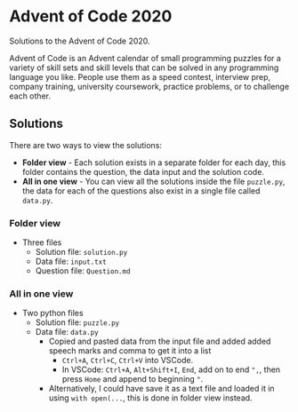 # Advent of Code 2020
Solutions to the Advent of Code 2020. 

Advent of Code is an Advent calendar of small programming puzzles for a variety of skill sets and skill levels that can be solved in any programming language you like. People use them as a speed contest, interview prep, company training, university coursework, practice problems, or to challenge each other.

## Solutions
There are two ways to view the solutions:
* **Folder view** - Each solution exists in a separate folder for each day, this folder contains the question, the data input and the solution code.
* **All in one view** - You can view all the solutions inside the file `puzzle.py`, the data for each of the questions also exist in a single file called `data.py`.

### Folder view
* Three files
  * Solution file: `solution.py`
  * Data file: `input.txt`
  * Question file: `Question.md`

### All in one view
* Two python files
  * Solution file: `puzzle.py`
  * Data file: `data.py`
    * Copied and pasted data from the input file and added added speech marks and comma to get it into a list
      * `Ctrl+A`, `Ctrl+C`, `Ctrl+V` into VSCode. 
      * In VSCode: `Ctrl+A`, `Alt+Shift+I`, `End`, add on to end `",`, then press `Home` and append to beginning `"`.
    * Alternatively, I could have save it as a text file and loaded it in using `with open(...`, this is done in folder view instead. 
